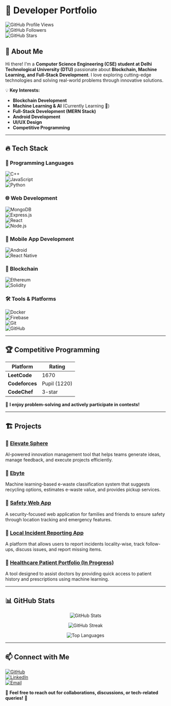 # 🚀 Developer Portfolio  

![GitHub Profile Views](https://komarev.com/ghpvc/?username=your-github-username&color=blue)  
![GitHub Followers](https://img.shields.io/github/followers/your-github-username?style=social)  
![GitHub Stars](https://img.shields.io/github/stars/your-github-username?style=social)  

## 👋 About Me  
Hi there! I'm a **Computer Science Engineering (CSE) student at Delhi Technological University (DTU)** passionate about **Blockchain, Machine Learning, and Full-Stack Development**. I love exploring cutting-edge technologies and solving real-world problems through innovative solutions.  

💡 **Key Interests:**  
- **Blockchain Development**  
- **Machine Learning & AI** (Currently Learning 🤖)  
- **Full-Stack Development (MERN Stack)**  
- **Android Development**  
- **UI/UX Design**  
- **Competitive Programming**  

---  

## 🔥 Tech Stack  

### 🚀 Programming Languages  
![C++](https://img.shields.io/badge/C++-00599C?style=flat&logo=c%2B%2B&logoColor=white)  
![JavaScript](https://img.shields.io/badge/JavaScript-F7DF1E?style=flat&logo=javascript&logoColor=black)  
![Python](https://img.shields.io/badge/Python-3776AB?style=flat&logo=python&logoColor=white)  

### 🌐 Web Development  
![MongoDB](https://img.shields.io/badge/MongoDB-4EA94B?style=flat&logo=mongodb&logoColor=white)  
![Express.js](https://img.shields.io/badge/Express.js-000000?style=flat&logo=express&logoColor=white)  
![React](https://img.shields.io/badge/React-61DAFB?style=flat&logo=react&logoColor=black)  
![Node.js](https://img.shields.io/badge/Node.js-339933?style=flat&logo=node.js&logoColor=white)  

### 📱 Mobile App Development  
![Android](https://img.shields.io/badge/Android-3DDC84?style=flat&logo=android&logoColor=white)  
![React Native](https://img.shields.io/badge/React%20Native-61DAFB?style=flat&logo=react&logoColor=black)  

### 🔗 Blockchain  
![Ethereum](https://img.shields.io/badge/Ethereum-3C3C3D?style=flat&logo=ethereum&logoColor=white)  
![Solidity](https://img.shields.io/badge/Solidity-363636?style=flat&logo=solidity&logoColor=white)  

### 🛠 Tools & Platforms  
![Docker](https://img.shields.io/badge/Docker-2496ED?style=flat&logo=docker&logoColor=white)  
![Firebase](https://img.shields.io/badge/Firebase-FFCA28?style=flat&logo=firebase&logoColor=black)  
![Git](https://img.shields.io/badge/Git-F05032?style=flat&logo=git&logoColor=white)  
![GitHub](https://img.shields.io/badge/GitHub-181717?style=flat&logo=github&logoColor=white)  

---

## 🏆 Competitive Programming  

| Platform  | Rating  |
|-----------|---------|
| **LeetCode**  | 1670  |
| **Codeforces**  | Pupil (1220)  |
| **CodeChef**  | 3-star  |

🏅 **I enjoy problem-solving and actively participate in contests!**  

---

## 🏗️ Projects  

### 🔹 [Elevate Sphere](https://github.com/your-repo-link)  
AI-powered innovation management tool that helps teams generate ideas, manage feedback, and execute projects efficiently.  

### 🔹 [Ebyte](https://github.com/your-repo-link)  
Machine learning-based e-waste classification system that suggests recycling options, estimates e-waste value, and provides pickup services.  

### 🔹 [Safety Web App](https://github.com/your-repo-link)  
A security-focused web application for families and friends to ensure safety through location tracking and emergency features.  

### 🔹 [Local Incident Reporting App](https://github.com/your-repo-link)  
A platform that allows users to report incidents locality-wise, track follow-ups, discuss issues, and report missing items.  

### 🔹 [Healthcare Patient Portfolio (In Progress)](https://github.com/your-repo-link)  
A tool designed to assist doctors by providing quick access to patient history and prescriptions using machine learning.  

---

## 📊 GitHub Stats  

<p align="center">
  <img src="https://github-readme-stats.vercel.app/api?username=your-github-username&show_icons=true&theme=tokyonight" alt="GitHub Stats" />
</p>

<p align="center">
  <img src="https://github-readme-streak-stats.herokuapp.com/?user=your-github-username&theme=tokyonight" alt="GitHub Streak" />
</p>

<p align="center">
  <img src="https://github-readme-stats.vercel.app/api/top-langs/?username=your-github-username&layout=compact&theme=tokyonight" alt="Top Languages" />
</p>

---

## 📫 Connect with Me  

[![GitHub](https://img.shields.io/badge/GitHub-181717?style=flat&logo=github&logoColor=white)](https://github.com/your-github-username)  
[![LinkedIn](https://img.shields.io/badge/LinkedIn-0077B5?style=flat&logo=linkedin&logoColor=white)](https://linkedin.com/in/your-linkedin-profile)  
[![Email](https://img.shields.io/badge/Email-D14836?style=flat&logo=gmail&logoColor=white)](mailto:your-email@example.com)  

💬 **Feel free to reach out for collaborations, discussions, or tech-related queries!** 🚀  
